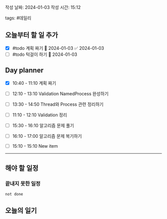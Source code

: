 
작성 날짜: 2024-01-03
작성 시간: 15:12

tags: #데일리

## 오늘부터 할 일 추가
- [x] #todo 계획 짜기 📅 2024-01-03 ✅ 2024-01-03
- [ ] #todo 턱걸이 하기 📅 2024-01-03

## Day planner
- [x] 10:40 - 11:10 계획 짜기
- [ ] 12:10 - 13:10 Validation NamedProcess 완성하기
- [ ] 13:30 - 14:50 Thread와 Process 관련 정리하기
- [ ] 11:10 - 12:10 Validation 정리
- [ ] 15:30 - 16:10 알고리즘 문제 풀기
- [ ] 16:10 - 17:00 알고리즘 문제 복기하기
- [ ] 15:10 - 15:10 New item

  
---  
## 해야 할 일정  
### 끝내지 못한 일정

```tasks
not done
```
## 오늘의 일기
